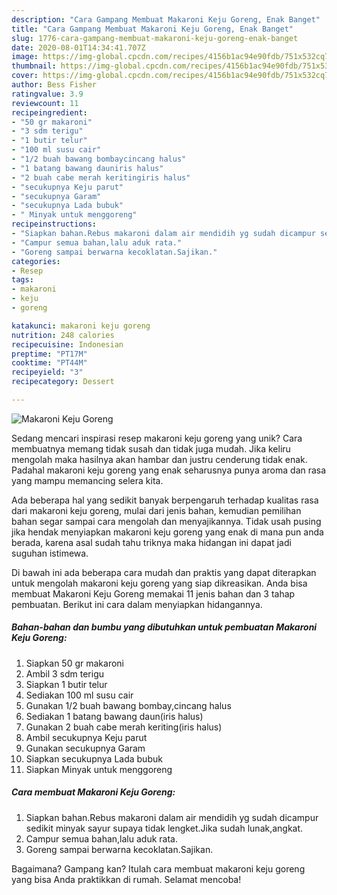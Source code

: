 ```yaml
---
description: "Cara Gampang Membuat Makaroni Keju Goreng, Enak Banget"
title: "Cara Gampang Membuat Makaroni Keju Goreng, Enak Banget"
slug: 1776-cara-gampang-membuat-makaroni-keju-goreng-enak-banget
date: 2020-08-01T14:34:41.707Z
image: https://img-global.cpcdn.com/recipes/4156b1ac94e90fdb/751x532cq70/makaroni-keju-goreng-foto-resep-utama.jpg
thumbnail: https://img-global.cpcdn.com/recipes/4156b1ac94e90fdb/751x532cq70/makaroni-keju-goreng-foto-resep-utama.jpg
cover: https://img-global.cpcdn.com/recipes/4156b1ac94e90fdb/751x532cq70/makaroni-keju-goreng-foto-resep-utama.jpg
author: Bess Fisher
ratingvalue: 3.9
reviewcount: 11
recipeingredient:
- "50 gr makaroni"
- "3 sdm terigu"
- "1 butir telur"
- "100 ml susu cair"
- "1/2 buah bawang bombaycincang halus"
- "1 batang bawang dauniris halus"
- "2 buah cabe merah keritingiris halus"
- "secukupnya Keju parut"
- "secukupnya Garam"
- "secukupnya Lada bubuk"
- " Minyak untuk menggoreng"
recipeinstructions:
- "Siapkan bahan.Rebus makaroni dalam air mendidih yg sudah dicampur sedikit minyak sayur supaya tidak lengket.Jika sudah lunak,angkat."
- "Campur semua bahan,lalu aduk rata."
- "Goreng sampai berwarna kecoklatan.Sajikan."
categories:
- Resep
tags:
- makaroni
- keju
- goreng

katakunci: makaroni keju goreng 
nutrition: 248 calories
recipecuisine: Indonesian
preptime: "PT17M"
cooktime: "PT44M"
recipeyield: "3"
recipecategory: Dessert

---
```



![Makaroni Keju Goreng](https://img-global.cpcdn.com/recipes/4156b1ac94e90fdb/751x532cq70/makaroni-keju-goreng-foto-resep-utama.jpg)

Sedang mencari inspirasi resep makaroni keju goreng yang unik? Cara membuatnya memang tidak susah dan tidak juga mudah. Jika keliru mengolah maka hasilnya akan hambar dan justru cenderung tidak enak. Padahal makaroni keju goreng yang enak seharusnya punya aroma dan rasa yang mampu memancing selera kita.



Ada beberapa hal yang sedikit banyak berpengaruh terhadap kualitas rasa dari makaroni keju goreng, mulai dari jenis bahan, kemudian pemilihan bahan segar sampai cara mengolah dan menyajikannya. Tidak usah pusing jika hendak menyiapkan makaroni keju goreng yang enak di mana pun anda berada, karena asal sudah tahu triknya maka hidangan ini dapat jadi suguhan istimewa.


Di bawah ini ada beberapa cara mudah dan praktis yang dapat diterapkan untuk mengolah makaroni keju goreng yang siap dikreasikan. Anda bisa membuat Makaroni Keju Goreng memakai 11 jenis bahan dan 3 tahap pembuatan. Berikut ini cara dalam menyiapkan hidangannya.

<!--inarticleads1-->

##### Bahan-bahan dan bumbu yang dibutuhkan untuk pembuatan Makaroni Keju Goreng:

1. Siapkan 50 gr makaroni
1. Ambil 3 sdm terigu
1. Siapkan 1 butir telur
1. Sediakan 100 ml susu cair
1. Gunakan 1/2 buah bawang bombay,cincang halus
1. Sediakan 1 batang bawang daun(iris halus)
1. Gunakan 2 buah cabe merah keriting(iris halus)
1. Ambil secukupnya Keju parut
1. Gunakan secukupnya Garam
1. Siapkan secukupnya Lada bubuk
1. Siapkan  Minyak untuk menggoreng




<!--inarticleads2-->

##### Cara membuat Makaroni Keju Goreng:

1. Siapkan bahan.Rebus makaroni dalam air mendidih yg sudah dicampur sedikit minyak sayur supaya tidak lengket.Jika sudah lunak,angkat.
1. Campur semua bahan,lalu aduk rata.
1. Goreng sampai berwarna kecoklatan.Sajikan.




Bagaimana? Gampang kan? Itulah cara membuat makaroni keju goreng yang bisa Anda praktikkan di rumah. Selamat mencoba!
